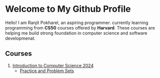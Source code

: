 # Welcome to My Github Profile
Hello! I am Ranjit Pokharel, an aspiring programmer.
currently learning programming from **CS50** courses offered by **Harvard**.
These courses are helping me build strong foundation in computer science and software developmenat.

## Courses
1. [Introduction to Computer Science 2024](https://cs50.harvard.edu/x/2024/)
    - [Practice and Problem Sets](./Introduction_to_Computer_Science/)